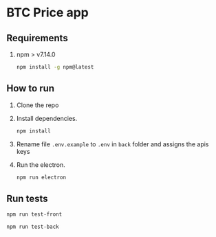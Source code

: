 # BTC Price app

## Requirements

1. npm > v7.14.0

   ```sh
   npm install -g npm@latest
   ```

## How to run

1. Clone the repo

2. Install dependencies.

   ```sh
   npm install
   ```

3. Rename file `.env.example` to `.env` in `back` folder and assigns the apis keys


4. Run the electron.
   ```sh
   npm run electron
   ```


## Run tests

```sh
npm run test-front
```

```sh
npm run test-back
```